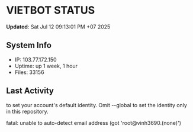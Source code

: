 # VIETBOT STATUS
**Updated**: Sat Jul 12 09:13:01 PM +07 2025

## System Info
- IP: 103.77.172.150
- Uptime: up 1 week, 1 hour
- Files: 33156

## Last Activity

to set your account's default identity.
Omit --global to set the identity only in this repository.

fatal: unable to auto-detect email address (got 'root@vinh3690.(none)')
